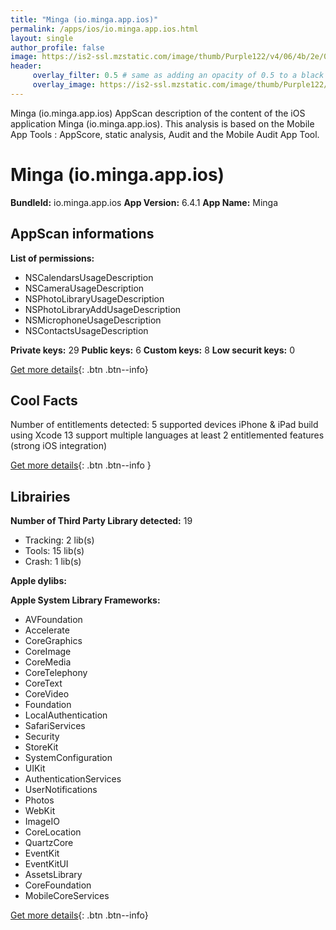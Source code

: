 ```yaml
---
title: "Minga (io.minga.app.ios)"
permalink: /apps/ios/io.minga.app.ios.html
layout: single
author_profile: false
image: https://is2-ssl.mzstatic.com/image/thumb/Purple122/v4/06/4b/2e/064b2e4b-ecca-3530-e84d-15f8b35dfbaa/AppIcon-0-0-1x_U007emarketing-0-0-0-10-0-0-sRGB-0-0-0-GLES2_U002c0-512MB-85-220-0-0.png/512x512bb.jpg
header: 
     overlay_filter: 0.5 # same as adding an opacity of 0.5 to a black background
     overlay_image: https://is2-ssl.mzstatic.com/image/thumb/Purple122/v4/06/4b/2e/064b2e4b-ecca-3530-e84d-15f8b35dfbaa/AppIcon-0-0-1x_U007emarketing-0-0-0-10-0-0-sRGB-0-0-0-GLES2_U002c0-512MB-85-220-0-0.png/512x512bb.jpg
---
```

Minga (io.minga.app.ios) AppScan description of the content of the iOS application Minga (io.minga.app.ios). This analysis is based on the Mobile App Tools : AppScore, static analysis, Audit and the Mobile Audit App Tool.

# Minga (io.minga.app.ios)

**BundleId:** io.minga.app.ios
**App Version:** 6.4.1
**App Name:** Minga


## AppScan informations 

**List of permissions:** 
- NSCalendarsUsageDescription
- NSCameraUsageDescription
- NSPhotoLibraryUsageDescription
- NSPhotoLibraryAddUsageDescription
- NSMicrophoneUsageDescription
- NSContactsUsageDescription
  
  
**Private keys:** 29
**Public keys:** 6
**Custom keys:** 8
**Low securit keys:** 0
  
[Get more details](/pricing.html){: .btn .btn--info}

## Cool Facts

Number of entitlements detected: 5
supported devices iPhone & iPad
build using Xcode 13
support multiple languages
at least 2 entitlemented features (strong iOS integration)
  
[Get more details](/pricing.html){: .btn .btn--info }

## Librairies 
**Number of Third Party Library detected:** 19
- Tracking: 2 lib(s)
- Tools: 15 lib(s)
- Crash: 1 lib(s)


**Apple dylibs:**


**Apple System Library Frameworks:**
- AVFoundation
- Accelerate
- CoreGraphics
- CoreImage
- CoreMedia
- CoreTelephony
- CoreText
- CoreVideo
- Foundation
- LocalAuthentication
- SafariServices
- Security
- StoreKit
- SystemConfiguration
- UIKit
- AuthenticationServices
- UserNotifications
- Photos
- WebKit
- ImageIO
- CoreLocation
- QuartzCore
- EventKit
- EventKitUI
- AssetsLibrary
- CoreFoundation
- MobileCoreServices


  
[Get more details](/pricing.html){: .btn .btn--info}

